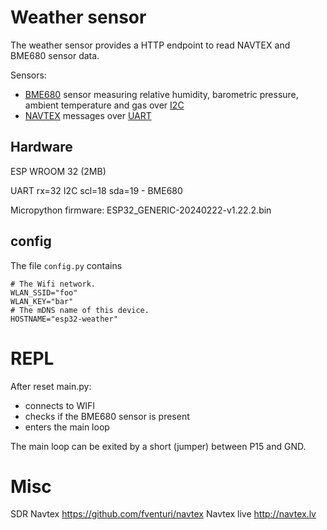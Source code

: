 # Weather sensor

The weather sensor provides a HTTP endpoint to read NAVTEX and BME680 sensor data.

Sensors:
- [BME680](https://www.bosch-sensortec.com/products/environmental-sensors/gas-sensors/bme680/) 
  sensor measuring relative humidity, barometric pressure, ambient temperature and gas over
  [I2C](https://docs.micropython.org/en/latest/esp32/quickref.html#hardware-i2c-bus)
- [NAVTEX](https://en.wikipedia.org/wiki/NAVTEX) messages over 
  [UART](https://docs.micropython.org/en/latest/esp32/quickref.html#uart-serial-bus)
  

## Hardware

ESP WROOM 32 (2MB)

UART rx=32
I2C scl=18 sda=19 - BME680

Micropython firmware: ESP32_GENERIC-20240222-v1.22.2.bin


## config

The file `config.py` contains
```
# The Wifi network.
WLAN_SSID="foo"
WLAN_KEY="bar"
# The mDNS name of this device.
HOSTNAME="esp32-weather"
```


# REPL

After reset main.py:
- connects to WIFI
- checks if the BME680 sensor is present
- enters the main loop

The main loop can be exited by a short (jumper) between P15 and GND.



# Misc

SDR Navtex https://github.com/fventuri/navtex
Navtex live http://navtex.lv